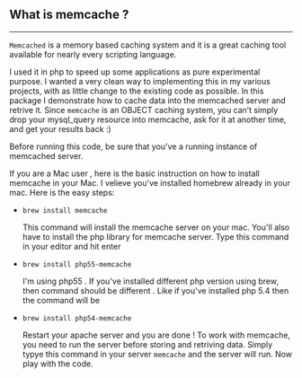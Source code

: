 ## What is memcache ?
******

`Memcached` is a memory based caching system and it is a great caching tool available for nearly every scripting language.

I used it in php to speed up some applications as pure experimental purpose. I wanted a very clean way to implementing this in my various projects, with as little change
to the existing code as possible. In this package I demonstrate how to cache data into the memcached server and retrive it. Since `memcache` is an OBJECT caching system,
you can’t simply drop your mysql_query resource into memcache, ask for it at another time, and get your results back :)

Before running this code, be sure that you've a running instance of memcached server.


If you are a Mac user , here is the basic instruction on how to install memcache in your Mac. I velieve you've installed homebrew already in your mac. Here is the easy steps:

+ `brew install memcache`

  This command will install the memcache server on your mac. You'll also have to install the php library for memcache server. Type this command in your editor and hit enter


+ `brew install php55-memcache`

	I'm using php55 . If you've installed different php version using brew, then command should be different . Like if you've installed php 5.4 then the command will be
	
+ `brew install php54-memcache`	 

  Restart your apache server and you are done ! To work with memcache, you need to run the server before storing and retriving data. Simply typye this command in your server
  `memcache` and the server will run. Now play with the code. 	   



